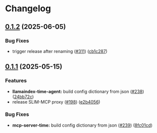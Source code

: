 # Changelog

## [0.1.2](https://github.com/agntcy/slim/compare/slim-llamaindex-time-agent-v0.1.1...slim-llamaindex-time-agent-v0.1.2) (2025-06-05)


### Bug Fixes

* trigger release after renaming ([#311](https://github.com/agntcy/slim/issues/311)) ([cb1c287](https://github.com/agntcy/slim/commit/cb1c287c05ad32df11083ddec5d6167f430c0465))

## [0.1.1](https://github.com/agntcy/slim/compare/slim-llamaindex-time-agent-v0.1.0...slim-llamaindex-time-agent-v0.1.1) (2025-05-15)


### Features

* **llamaindex-time-agent:** build config dictionary from json ([#238](https://github.com/agntcy/slim/issues/238)) ([24bb72c](https://github.com/agntcy/slim/commit/24bb72c16bbb7d09811946cacf60125856cf5b24))
* release SLIM-MCP proxy ([#198](https://github.com/agntcy/slim/issues/198)) ([e2b4056](https://github.com/agntcy/slim/commit/e2b40564da271e8bfa732e81a3ce41690b0e6663))


### Bug Fixes

* **mcp-server-time:** build config dictionary from json ([#239](https://github.com/agntcy/slim/issues/239)) ([8fc01cd](https://github.com/agntcy/slim/commit/8fc01cd79289ffede2e4ea1f639fb669699d82c0))
